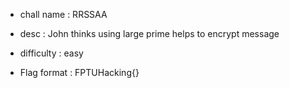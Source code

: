 - chall name : RRSSAA

- desc : John thinks using large prime helps to encrypt message

- difficulty : easy

- Flag format : FPTUHacking{}
